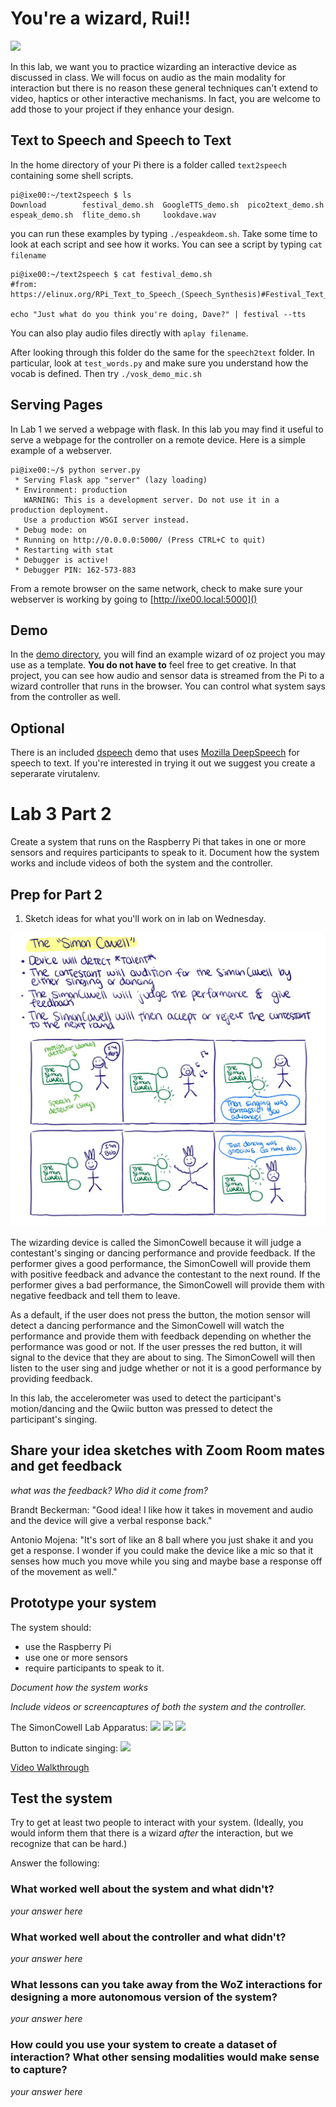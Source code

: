 # You're a wizard, Rui!!

<img src="https://pbs.twimg.com/media/Cen7qkHWIAAdKsB.jpg" height="400">

In this lab, we want you to practice wizarding an interactive device as discussed in class. We will focus on audio as the main modality for interaction but there is no reason these general techniques can't extend to video, haptics or other interactive mechanisms. In fact, you are welcome to add those to your project if they enhance your design.


## Text to Speech and Speech to Text

In the home directory of your Pi there is a folder called `text2speech` containing some shell scripts.

```
pi@ixe00:~/text2speech $ ls
Download        festival_demo.sh  GoogleTTS_demo.sh  pico2text_demo.sh
espeak_demo.sh  flite_demo.sh     lookdave.wav

```

you can run these examples by typing 
`./espeakdeom.sh`. Take some time to look at each script and see how it works. You can see a script by typing `cat filename`

```
pi@ixe00:~/text2speech $ cat festival_demo.sh 
#from: https://elinux.org/RPi_Text_to_Speech_(Speech_Synthesis)#Festival_Text_to_Speech

echo "Just what do you think you're doing, Dave?" | festival --tts

```

You can also play audio files directly with `aplay filename`.

After looking through this folder do the same for the `speech2text` folder. In particular, look at `test_words.py` and make sure you understand how the vocab is defined. Then try `./vosk_demo_mic.sh`

## Serving Pages

In Lab 1 we served a webpage with flask. In this lab you may find it useful to serve a webpage for the controller on a remote device. Here is a simple example of a webserver.

```
pi@ixe00:~/$ python server.py
 * Serving Flask app "server" (lazy loading)
 * Environment: production
   WARNING: This is a development server. Do not use it in a production deployment.
   Use a production WSGI server instead.
 * Debug mode: on
 * Running on http://0.0.0.0:5000/ (Press CTRL+C to quit)
 * Restarting with stat
 * Debugger is active!
 * Debugger PIN: 162-573-883
```
From a remote browser on the same network, check to make sure your webserver is working by going to [http://ixe00.local:5000]()


## Demo

In the [demo directory](./demo), you will find an example wizard of oz project you may use as a template. **You do not have to** feel free to get creative. In that project, you can see how audio and sensor data is streamed from the Pi to a wizard controller that runs in the browser. You can control what system says from the controller as well.

## Optional

There is an included [dspeech](.dspeech) demo that uses [Mozilla DeepSpeech](https://github.com/mozilla/DeepSpeech) for speech to text. If you're interested in trying it out we suggest you create a seperarate virutalenv. 



# Lab 3 Part 2

Create a system that runs on the Raspberry Pi that takes in one or more sensors and requires participants to speak to it. Document how the system works and include videos of both the system and the controller.

## Prep for Part 2

1. Sketch ideas for what you'll work on in lab on Wednesday.

![](simoncowell.jpeg)

The wizarding device is called the SimonCowell because it will judge a contestant's singing or dancing performance and provide feedback. If the performer gives a good performance, the SimonCowell will provide them with positive feedback and advance the contestant to the next round. If the performer gives a bad performance, the SimonCowell will provide them with negative feedback and tell them to leave. 

As a default, if the user does not press the button, the motion sensor will detect a dancing performance and the SimonCowell will watch the performance and provide them with feedback depending on whether the performance was good or not. If the user presses the red button, it will signal to the device that they are about to sing. The SimonCowell will then listen to the user sing and judge whether or not it is a good performance by providing feedback. 

In this lab, the accelerometer was used to detect the participant's motion/dancing and the Qwiic button was pressed to detect the participant's singing. 

## Share your idea sketches with Zoom Room mates and get feedback

*what was the feedback? Who did it come from?*

Brandt Beckerman: "Good idea! I like how it takes in movement and audio and the device will give a verbal response back." 

Antonio Mojena: "It's sort of like an 8 ball where you just shake it and you get a response. I wonder if you could make the device like a mic so that it senses how much you move while you sing and maybe base a response off of the movement as well."

## Prototype your system

The system should:
* use the Raspberry Pi 
* use one or more sensors
* require participants to speak to it. 

*Document how the system works*

*Include videos or screencaptures of both the system and the controller.*

The SimonCowell Lab Apparatus:
![](lab3.1.png)
![](lab3.2.png)
![](lab3.3.png)

Button to indicate singing: 
![](lab3.4.png)

[Video Walkthrough](https://drive.google.com/file/d/1iZZjHekJbkAhmFUpk7fn5tYdL2Cp_7j1/view?usp=sharing)

## Test the system
Try to get at least two people to interact with your system. (Ideally, you would inform them that there is a wizard _after_ the interaction, but we recognize that can be hard.)

Answer the following:

### What worked well about the system and what didn't?
*your answer here*

### What worked well about the controller and what didn't?

*your answer here*

### What lessons can you take away from the WoZ interactions for designing a more autonomous version of the system?

*your answer here*


### How could you use your system to create a dataset of interaction? What other sensing modalities would make sense to capture?

*your answer here*


